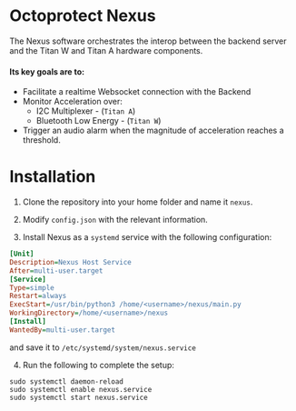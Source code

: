 # Octoprotect Nexus

The Nexus software orchestrates the interop between the backend server and the Titan W and Titan A hardware components.

#### Its key goals are to:

- Facilitate a realtime Websocket connection with the Backend
- Monitor Acceleration over:
  - I2C Multiplexer - (`Titan A`)
  - Bluetooth Low Energy - (`Titan W`)
- Trigger an audio alarm when the magnitude of acceleration reaches a threshold.

# Installation

1. Clone the repository into your home folder and name it `nexus`.

2. Modify `config.json` with the relevant information.

3. Install Nexus as a `systemd` service with the following configuration:

```ini
[Unit]
Description=Nexus Host Service
After=multi-user.target
[Service]
Type=simple
Restart=always
ExecStart=/usr/bin/python3 /home/<username>/nexus/main.py
WorkingDirectory=/home/<username>/nexus
[Install]
WantedBy=multi-user.target
```

and save it to `/etc/systemd/system/nexus.service`

4. Run the following to complete the setup:

```shell
sudo systemctl daemon-reload
sudo systemctl enable nexus.service
sudo systemctl start nexus.service
```